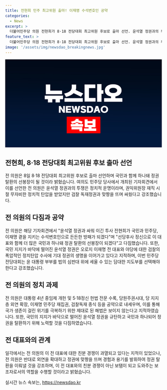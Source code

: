 ```yaml
---
title: 전현희 민주 최고위원 출마! 이재명 수석변호인 공약
categories:
  - News
excerpt: >
  더불어민주당 의원 전현희가 8·18 전당대회 최고위원 후보로 출마 선언. 윤석열 정권과의 투쟁 강조하며, 이재명과 함께 정권 탈환을 위한 선봉장으로 선언. 또한, 국가 위기 극복과 민주당 내부 확장을 공약으로 내놓았으며, 이 전 대표와의 경쟁에 대한 해명과 목표를 설명함.
feature_text: >
  더불어민주당 의원 전현희가 8·18 전당대회 최고위원 후보로 출마 선언. 윤석열 정권과의 투쟁 강조하며, 이재명과 함께 정권 탈환을 위한 선봉장으로 선언. 또한, 국가 위기 극복과 민주당 내부 확장을 공약으로 내놓았으며, 이 전 대표와의 경쟁에 대한 해명과 목표를 설명함.
image: '/assets/img/newsdao_breakingnews.jpg'
---
```


<p><img src="/assets/img/newsdao_breakingnews.jpg" alt="cryptoinkorea 속보" /></p>

<h2>전현희, 8·18 전당대회 최고위원 후보 출마 선언</h2>

<p data-ke-size="size16">전 의원은 8일 8·18 전당대회 최고위원 후보로 출마 선언하며 국민과 함께 하나돼 정권 탈환의 선봉장이 될 것이라 밝혔습니다. 여의도 민주당 당사에서 개최된 기자회견에서 이를 선언한 전 의원은 윤석열 정권과의 투쟁은 정치적 운명이라며, 권익위원장 재직 시절 무자비한 정치적 탄압을 받았지만 검찰 독재정권과 맞짱을 뜨며 싸웠다고 강조했습니다.</p>

<h2 data-ke-size="size26">전 의원의 다짐과 공약</h2>

<p data-ke-size="size16">전 의원은 해당 기자회견에서 "윤석열 정권과 싸워 이긴 투사 전현희가 국민과 민주당, 이재명 곁을 지키는 수석변호인으로 든든한 방패가 되겠다"며 "선당후사 정신으로 이 대표와 함께 더 많은 국민과 하나돼 정권 탈환의 선봉장이 되겠다"고 다짐했습니다. 또한, 국민 지지가 바닥에 떨어진 윤석열 정권은 오로지 이재명 전 대표와 야당에 대한 검찰의 폭압적인 정치탄압 수사에 기대 정권의 생명을 이어가고 있다고 지적하며, 이번 민주당 전당대회는 윤 대통령 부부를 법의 심판대 위에 세울 수 있는 담대한 지도부를 선택해야 한다고 강조했습니다.</p>

<h2 data-ke-size="size26">전 의원의 정치 과제</h2>

<p data-ke-size="size16">전 의원은 대통령 4년 중임제 개헌 및 5·18정신 헌법 전문 수록, 당원주권시대, 당 지지층 외연 확장, 이재명 민주당 재집권, 검찰독재 종식 등을 공약으로 내세우며, 이를 통해 국가 생존이 걸린 위기를 극복하기 위한 제대로 된 해법은 보이지 않는다고 지적하였습니다. 또한, 국민의 지지가 바닥으로 떨어진 윤석열 정권을 규탄하고 국민과 하나되어 정권을 탈환하기 위해 노력할 것을 다짐하였습니다.</p>

<h2 data-ke-size="size26">전 대표와의 관계</h2>

<p data-ke-size="size16">일각에서는 전 의원의 이 전 대표에 대한 친분 경쟁이 과열되고 있다는 지적이 있었으나, 전 의원은 반대로 외연을 확대하고 정권에 맞짱을 뜨며 경험과 용기를 발휘하여 정권 탈환을 이뤄낼 것을 강조하며, 이 전 대표와의 친분 경쟁이 아닌 보탬이 되고 도와주는 보조자로서의 역할을 수행할 것이라고 밝혔습니다.</p>
실시간 뉴스 속보는, <a href="https://newsdao.kr" rel="dofollow">https://newsdao.kr</a>


